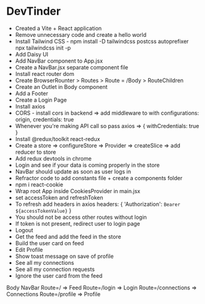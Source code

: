 # DevTinder

- Created a Vite + React application
- Remove unnecessary code and create a hello world
- Install Tailwind CSS - npm install -D tailwindcss postcss autoprefixer npx tailwindcss init -p
- Add Daisy UI
- Add NavBar component to App.jsx
- Create a NavBar.jsx separate component file
- Install react router dom
- Create BrowserRounter > Routes > Route = /Body > RouteChildren
- Create an Outlet in Body component
- Add a Footer
- Create a Login Page
- Install axios
- CORS - install cors in backend => add middleware to with configurations: origin, credentials: true
- Whenever you're making API call so pass axios => { withCredentials: true }
- Install @redux/toolkit react-redux
- Create a store => configureStore => Provider => createSlice => add reducer to store
- Add redux devtools in chrome
- Login and see if your data is coming properly in the store
- NavBar should update as soon as user logs in
- Refractor code to add constants file + create a components folder
- npm i react-cookie
- Wrap root App inside CookiesProvider in main.jsx
- set accessToken and refreshToken
- To refresh add headers in axios headers: {
          'Authorization': `Bearer ${accessTokenValue}`
        }
- You should not be access other routes without login
- If token is not present, redirect user to login page
- Logout
- Get the feed and add the feed in the store
- Build the user card on feed
- Edit Profile
- Show toast message on save of profile
- See all my connections
- See all my connection requests
- Ignore the user card from the feed

Body
    NavBar
    Route=/ => Feed
    Route=/login => Login
    Route=/connections => Connections
    Route=/profile => Profile